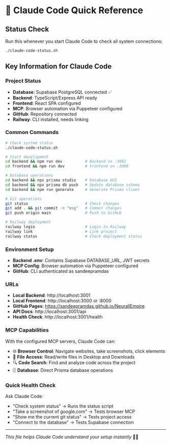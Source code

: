 # 🤖 Claude Code Quick Reference

## Status Check
Run this whenever you start Claude Code to check all system connections:

```bash
./claude-code-status.sh
```

## Key Information for Claude Code

### Project Status
- **Database**: Supabase PostgreSQL connected ✅
- **Backend**: TypeScript/Express API ready
- **Frontend**: React SPA configured
- **MCP**: Browser automation via Puppeteer configured
- **GitHub**: Repository connected
- **Railway**: CLI installed, needs linking

### Common Commands
```bash
# Check system status
./claude-code-status.sh

# Start development
cd backend && npm run dev          # Backend on :3001
cd frontend && npm run dev         # Frontend on :3000

# Database operations
cd backend && npx prisma studio    # Database GUI
cd backend && npx prisma db push   # Update database schema
cd backend && npm run generate     # Generate Prisma client

# Git operations
git status                         # Check changes
git add . && git commit -m "msg"   # Commit changes
git push origin main               # Push to GitHub

# Railway deployment
railway login                      # Login to Railway
railway link                       # Link project
railway status                     # Check deployment status
```

### Environment Setup
- **Backend .env**: Contains Supabase DATABASE_URL, JWT secrets
- **MCP Config**: Browser automation via Puppeteer configured
- **GitHub**: CLI authenticated as sandeepramdas

### URLs
- **Local Backend**: http://localhost:3001
- **Local Frontend**: http://localhost:3000 or :8000
- **GitHub Pages**: https://sandeepramdas.github.io/NeurallEmpire
- **API Docs**: http://localhost:3001/api
- **Health Check**: http://localhost:3001/health

### MCP Capabilities
With the configured MCP servers, Claude Code can:
- 🌐 **Browser Control**: Navigate websites, take screenshots, click elements
- 📁 **File Access**: Read/write files in Desktop and Downloads
- 🔍 **Code Search**: Find and analyze code across the project
- 🗄️ **Database**: Direct Prisma database operations

### Quick Health Check
Ask Claude Code:
- "Check system status" → Runs the status script
- "Take a screenshot of google.com" → Tests browser MCP
- "Show me the current git status" → Tests project access
- "Connect to the database" → Tests Supabase connection

---
*This file helps Claude Code understand your setup instantly* 🧠👑